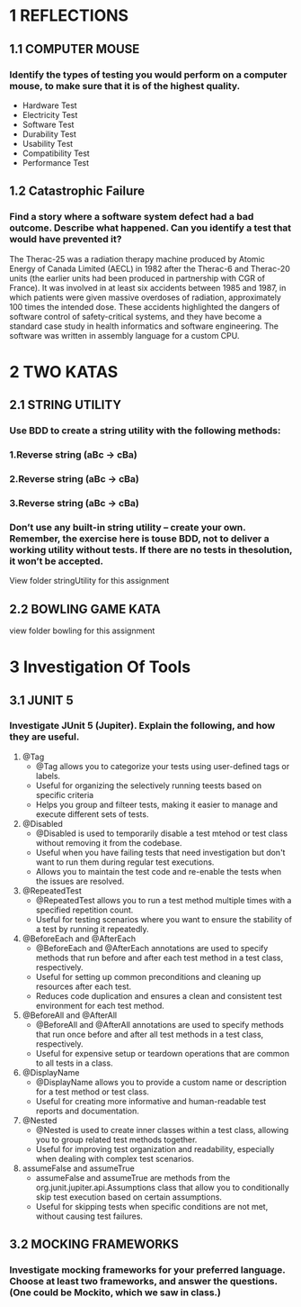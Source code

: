 # 1 REFLECTIONS
## 1.1 COMPUTER MOUSE 
### Identify the types of testing you would perform on a computer mouse, to make sure that it is of the highest quality. 

* Hardware Test
* Electricity Test
* Software Test
* Durability Test
* Usability Test
* Compatibility Test
* Performance Test

## 1.2 Catastrophic Failure
### Find a story where a software system defect had a bad outcome. Describe what happened. Can you identify a test that would have prevented it? 

The Therac-25 was a radiation therapy machine produced by Atomic Energy of Canada Limited (AECL) in 1982 after the Therac-6 and Therac-20 units (the earlier units had been produced in partnership with CGR of France). It was involved in at least six accidents between 1985 and 1987, in which patients were given massive overdoses of radiation, approximately 100 times the intended dose. These accidents highlighted the dangers of software control of safety-critical systems, and they have become a standard case study in health informatics and software engineering. The software was written in assembly language for a custom CPU.

# 2 TWO KATAS 
## 2.1 STRING UTILITY
### Use BDD to create a string utility with the following methods: 
### 1.Reverse string (aBc -> cBa)
### 2.Reverse string (aBc -> cBa)
### 3.Reverse string (aBc -> cBa)
### Don’t use any built-in string utility – create your own. Remember, the exercise here is touse BDD, not to deliver a working utility without tests. If there are no tests in thesolution, it won’t be accepted. 

View folder stringUtility for this assignment

## 2.2 BOWLING GAME KATA 

view folder bowling for this assignment

# 3 Investigation Of Tools
## 3.1 JUNIT 5 
### Investigate JUnit 5 (Jupiter). Explain the following, and how they are useful. 
1. @Tag
   - @Tag allows you to categorize your tests using user-defined tags or labels.
   - Useful for organizing the selectively running teests based on specific criteria
   - Helps you group and filteer tests, making it easier to manage and execute different sets of tests.
2. @Disabled
   - @Disabled is used to temporarily disable a test mtehod or test class without removing it from the codebase.
   - Useful when you have failing tests that need investigation but don't want to run them during regular test executions.
   - Allows you to maintain the test code and re-enable the tests when the issues are resolved.
3. @RepeatedTest
   - @RepeatedTest allows you to run a test method multiple times with a specified repetition count.
   - Useful for testing scenarios where you want to ensure the stability of a test by running it repeatedly.
4. @BeforeEach and @AfterEach
   - @BeforeEach and @AfterEach annotations are used to specify methods that run before and after each test method in a test class, respectively.
   - Useful for setting up common preconditions and cleaning up resources after each test.
   - Reduces code duplication and ensures a clean and consistent test environment for each test method.
5. @BeforeAll and @AfterAll
   - @BeforeAll and @AfterAll annotations are used to specify methods that run once before and after all test methods in a test class, respectively.
   - Useful for expensive setup or teardown operations that are common to all tests in a class.
6. @DisplayName
   - @DisplayName allows you to provide a custom name or description for a test method or test class.
   - Useful for creating more informative and human-readable test reports and documentation.
7. @Nested
   - @Nested is used to create inner classes within a test class, allowing you to group related test methods together.
   - Useful for improving test organization and readability, especially when dealing with complex test scenarios.
8. assumeFalse and assumeTrue
   - assumeFalse and assumeTrue are methods from the org.junit.jupiter.api.Assumptions class that allow you to conditionally skip test execution based on certain assumptions.
   - Useful for skipping tests when specific conditions are not met, without causing test failures.

## 3.2 MOCKING FRAMEWORKS 
### Investigate mocking frameworks for your preferred language. Choose at least two frameworks, and answer the questions. (One could be Mockito, which we saw in class.) 

